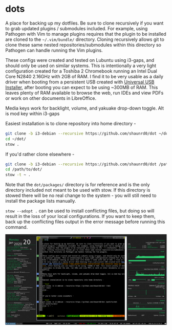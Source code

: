 # dots

A place for backing up my dotfiles. Be sure to clone recursively if you want to grab updated plugins / submodules included. For example, using Pathogen with Vim to manage plugins requires that the plugin to be installed are cloned to the `~/.vim/bundle/` directory. Cloning recursively allows git to clone these same nested repositories/submodules within this directory so Pathogen can handle running the Vim plugins.

These configs were created and tested on Lubuntu using i3-gaps, and should only be used on similar systems. This is intentionally a very light configuration created for a Toshiba 2 Chromebook running an Intel Dual Core N2840 2.16GHz with 2GB of RAM. I find it to be very usable as a daily driver when booting from a persistent USB created with [Universal USB Installer](https://www.pendrivelinux.com/universal-usb-installer-easy-as-1-2-3/), after booting you can expect to be using ~300MB of RAM. This leaves plenty of RAM available to browse the web, run IDEs and view PDFs or work on other documents in LibreOffice.

Media keys work for backlight, volume, and yakuake drop-down toggle. Alt is mod key within i3-gaps

Easiest installation is to clone repository into home directory - 

```bash
git clone -b i3-debian --recursive https://github.com/shaunrd0/dot ~/dot
cd ~/dot/
stow .
```

If you'd rather clone elsewhere - 

```bash
git clone -b i3-debian --recursive https://github.com/shaunrd0/dot /path/to/dot
cd /path/to/dot/
stow -t ~ .
```

Note that the `dot/packages/` directory is for reference and is the only directory included not meant to be used with stow. If this directory is stowed there will be no real change to the system - you will still need to install the package lists manually.

`stow --adopt .` can be used to install conflicting files, but doing so will result in the loss of your local configurations. If you want to keep them, back up the conflicting files output in the error message before running this command.

![desktop](screens/dtop.png)


